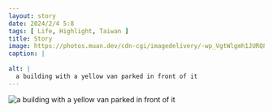 ```yaml
---
layout: story
date: 2024/2/4 5:8
tags: [ Life, Highlight, Taiwan ]
title: Story
image: https://photos.muan.dev/cdn-cgi/imagedelivery/-wp_VgtWlgmh1JURQ8t1mg/c20774ad-0811-4e9f-3afa-877f4b80a000/public
caption: |
  
alt: |
  a building with a yellow van parked in front of it
---
```


![a building with a yellow van parked in front of it](https://photos.muan.dev/cdn-cgi/imagedelivery/-wp_VgtWlgmh1JURQ8t1mg/c20774ad-0811-4e9f-3afa-877f4b80a000/public)


